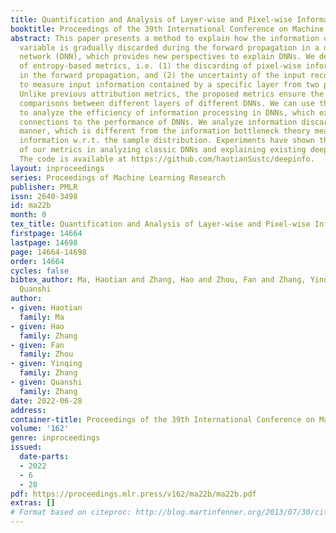 ```yaml
---
title: Quantification and Analysis of Layer-wise and Pixel-wise Information Discarding
booktitle: Proceedings of the 39th International Conference on Machine Learning
abstract: This paper presents a method to explain how the information of each input
  variable is gradually discarded during the forward propagation in a deep neural
  network (DNN), which provides new perspectives to explain DNNs. We define two types
  of entropy-based metrics, i.e. (1) the discarding of pixel-wise information used
  in the forward propagation, and (2) the uncertainty of the input reconstruction,
  to measure input information contained by a specific layer from two perspectives.
  Unlike previous attribution metrics, the proposed metrics ensure the fairness of
  comparisons between different layers of different DNNs. We can use these metrics
  to analyze the efficiency of information processing in DNNs, which exhibits strong
  connections to the performance of DNNs. We analyze information discarding in a pixel-wise
  manner, which is different from the information bottleneck theory measuring feature
  information w.r.t. the sample distribution. Experiments have shown the effectiveness
  of our metrics in analyzing classic DNNs and explaining existing deep-learning techniques.
  The code is available at https://github.com/haotianSustc/deepinfo.
layout: inproceedings
series: Proceedings of Machine Learning Research
publisher: PMLR
issn: 2640-3498
id: ma22b
month: 0
tex_title: Quantification and Analysis of Layer-wise and Pixel-wise Information Discarding
firstpage: 14664
lastpage: 14698
page: 14664-14698
order: 14664
cycles: false
bibtex_author: Ma, Haotian and Zhang, Hao and Zhou, Fan and Zhang, Yinqing and Zhang,
  Quanshi
author:
- given: Haotian
  family: Ma
- given: Hao
  family: Zhang
- given: Fan
  family: Zhou
- given: Yinqing
  family: Zhang
- given: Quanshi
  family: Zhang
date: 2022-06-28
address:
container-title: Proceedings of the 39th International Conference on Machine Learning
volume: '162'
genre: inproceedings
issued:
  date-parts:
  - 2022
  - 6
  - 28
pdf: https://proceedings.mlr.press/v162/ma22b/ma22b.pdf
extras: []
# Format based on citeproc: http://blog.martinfenner.org/2013/07/30/citeproc-yaml-for-bibliographies/
---
```

